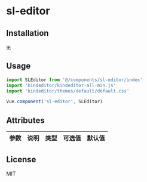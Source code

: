 # sl-editor

## Installation
```shell
无
```

## Usage

```javascript
import SLEditor from '@/components/sl-editor/index'
import 'kindeditor/kindeditor-all-min.js'
import 'kindeditor/themes/default/default.css'

Vue.component('sl-editor', SLEditor)
```

## Attributes
| 参数      | 说明          | 类型      | 可选值                           | 默认值  |
|---------- |-------------- |---------- |--------------------------------  |-------- |


## License
MIT
